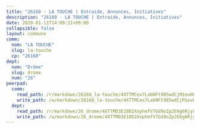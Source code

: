 ```yaml
---
title: "26160 - LA TOUCHE | Entraide, Annonces, Initiatives"
description: "26160 - LA TOUCHE | Entraide, Annonces, Initiatives"
date: 2020-01-11T14:09:21+09:00
collapsible: false
layout: commune
comm:
  nom: "LA TOUCHE"
  slug: la-touche
  cp: "26160"
dept:
  nom: "Drôme"
  slug: drome
  num: "26"
peerpad:
  comm:
    read_path: /r/markdown/26160_la-touche/4XTTMCex7LabNFt985wdCjM1evHLKCLuoqiXUW1voAACeQpHs
    write_path: /w/markdown/26160_la-touche/4XTTMCex7LabNFt985wdCjM1evHLKCLuoqiXUW1voAACeQpHs-K3TgTw4UhHNm3Z6RCVN8gUjmEWLQeXEaoh2gLTW6WjRsostgBieg8S1FZrmxcEQCnT4yC5y86cQpEbqYharu7b5s3pCt14jYiQqGHcRENdCQ2387pxDF9kFw18pJPXJwWKhs3ytR
  dept:
    read_path: /r/markdown/26_drome/4XTTMD3E18D2XxphmfV7Gd9oZp2E6g6Rjy8yoyyuT4SyeeDZv
    write_path: /w/markdown/26_drome/4XTTMD3E18D2XxphmfV7Gd9oZp2E6g6Rjy8yoyyuT4SyeeDZv-K3TgUGX4nG6FnUgVjDeodHJBzD4Z7jTqAJwquijk1LCW8AWc9CAemuRZDQCZC8aha3sgQcHNRUHizJ1bQGiTeNjxAKKxoxsNxcJ7pjGzQ4icP1ftCA9sHED31LddZbCgpf6zkM4Q
---
```


